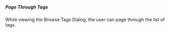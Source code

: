 ##### Page Through Tags

While viewing the Browse Tags Dialog, the user can page through the list of tags.
